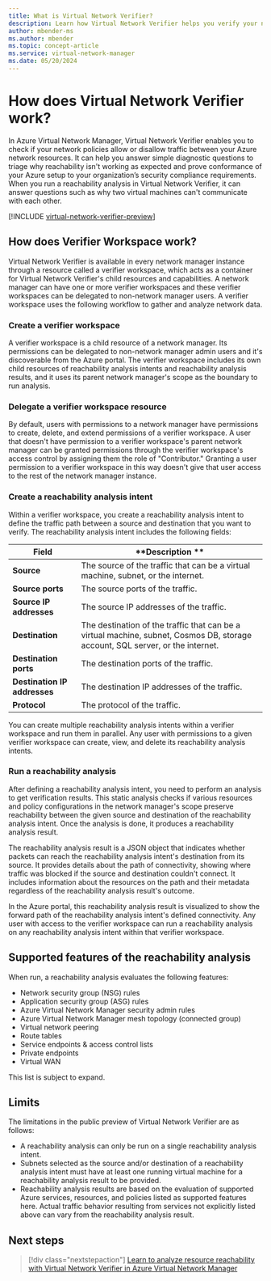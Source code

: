 ```yaml
---
title: What is Virtual Network Verifier?
description: Learn how Virtual Network Verifier helps you verify your network policies allow or disallow traffic between your Azure network resources.
author: mbender-ms
ms.author: mbender
ms.topic: concept-article
ms.service: virtual-network-manager
ms.date: 05/20/2024
---
```


# How does Virtual Network Verifier work?

In Azure Virtual Network Manager, Virtual Network Verifier enables you to check if your network policies allow or disallow traffic between your Azure network resources. It can help you answer simple diagnostic questions to triage why reachability isn't working as expected and prove conformance of your Azure setup to your organization’s security compliance requirements. When you run a reachability analysis in Virtual Network Verifier, it can answer questions such as why two virtual machines can't communicate with each other.

[!INCLUDE [virtual-network-verifier-preview](../../includes/virtual-network-verifier-preview.md)]

## How does Verifier Workspace work?

Virtual Network Verifier is available in every network manager instance through a resource called a verifier workspace, which acts as a container for Virtual Network Verifier's child resources and capabilities. A network manager can have one or more verifier workspaces and these verifier workspaces can be delegated to non-network manager users. A verifier workspace uses the following workflow to gather and analyze network data.

### Create a verifier workspace

A verifier workspace is a child resource of a network manager. Its permissions can be delegated to non-network manager admin users and it's discoverable from the Azure portal. The verifier workspace includes its own child resources of reachability analysis intents and reachability analysis results, and it uses its parent network manager's scope as the boundary to run analysis.

### Delegate a verifier workspace resource

By default, users with permissions to a network manager have permissions to create, delete, and extend permissions of a verifier workspace. A user that doesn't have permission to a verifier workspace's parent network manager can be granted permissions through the verifier workspace's access control by assigning them the role of "Contributor." Granting a user permission to a verifier workspace in this way doesn't give that user access to the rest of the network manager instance.

### Create a reachability analysis intent

Within a verifier workspace, you create a reachability analysis intent to define the traffic path between a source and destination that you want to verify. The reachability analysis intent includes the following fields:

| **Field** | **Description **|
|-------|-------------|
| **Source** | The source of the traffic that can be a virtual machine, subnet, or the internet. |
| **Source ports** | The source ports of the traffic. |
| **Source IP addresses** | The source IP addresses of the traffic. |
| **Destination** | The destination of the traffic that can be a virtual machine, subnet, Cosmos DB, storage account, SQL server, or the internet. |
| **Destination ports** | The destination ports of the traffic. |
| **Destination IP addresses** | The destination IP addresses of the traffic. |
| **Protocol** | The protocol of the traffic. |

You can create multiple reachability analysis intents within a verifier workspace and run them in parallel. Any user with permissions to a given verifier workspace can create, view, and delete its reachability analysis intents.

### Run a reachability analysis

After defining a reachability analysis intent, you need to perform an analysis to get verification results. This static analysis checks if various resources and policy configurations in the network manager's scope preserve reachability between the given source and destination of the reachability analysis intent. Once the analysis is done, it produces a reachability analysis result.

The reachability analysis result is a JSON object that indicates whether packets can reach the reachability analysis intent's destination from its source. It provides details about the path of connectivity, showing where traffic was blocked if the source and destination couldn't connect. It includes information about the resources on the path and their metadata regardless of the reachability analysis result's outcome.

In the Azure portal, this reachability analysis result is visualized to show the forward path of the reachability analysis intent's defined connectivity. Any user with access to the verifier workspace can run a reachability analysis on any reachability analysis intent within that verifier workspace.

## Supported features of the reachability analysis

When run, a reachability analysis evaluates the following features: 
  
  - Network security group (NSG) rules 
  - Application security group (ASG) rules 
  - Azure Virtual Network Manager security admin rules 
  - Azure Virtual Network Manager mesh topology (connected group) 
  - Virtual network peering 
  - Route tables
  - Service endpoints & access control lists 
  - Private endpoints 
  - Virtual WAN

This list is subject to expand.

## Limits

The limitations in the public preview of Virtual Network Verifier are as follows: 
- A reachability analysis can only be run on a single reachability analysis intent.
- Subnets selected as the source and/or destination of a reachability analysis intent must have at least one running virtual machine for a reachability analysis result to be provided.
- Reachability analysis results are based on the evaluation of supported Azure services, resources, and policies listed as supported features here. Actual traffic behavior resulting from services not explicitly listed above can vary from the reachability analysis result.

## Next steps

> [!div class="nextstepaction"]
> [Learn to analyze resource reachability with Virtual Network Verifier in Azure Virtual Network Manager](how-to-verify-reachability-with-virtual-network-verifier.md)

